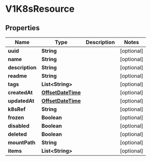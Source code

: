 
# V1K8sResource

## Properties
Name | Type | Description | Notes
------------ | ------------- | ------------- | -------------
**uuid** | **String** |  |  [optional]
**name** | **String** |  |  [optional]
**description** | **String** |  |  [optional]
**readme** | **String** |  |  [optional]
**tags** | **List&lt;String&gt;** |  |  [optional]
**createdAt** | [**OffsetDateTime**](OffsetDateTime.md) |  |  [optional]
**updatedAt** | [**OffsetDateTime**](OffsetDateTime.md) |  |  [optional]
**k8sRef** | **String** |  |  [optional]
**frozen** | **Boolean** |  |  [optional]
**disabled** | **Boolean** |  |  [optional]
**deleted** | **Boolean** |  |  [optional]
**mountPath** | **String** |  |  [optional]
**items** | **List&lt;String&gt;** |  |  [optional]



